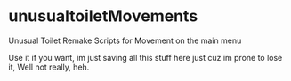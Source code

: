 # unusualtoiletMovements
Unusual Toilet Remake Scripts for Movement on the main menu

Use it if you want, im just saving all this stuff here just cuz im prone to lose it, Well not really, heh.
